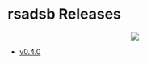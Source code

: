 # rsadsb Releases
<p align="center">
  <img src="https://raw.githubusercontent.com/rsadsb/adsb_deku/master/media/logo.png")
</p>

- [v0.4.0](v0.4.0.html)
